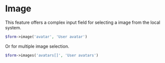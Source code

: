 # Image

This feature offers a complex input field for selecting a image from the local system.
```php
$form->image('avatar', 'User avatar')
```
Or for multiple image selection.
```php
$form->images('avatars[]', 'User avatars')
```

